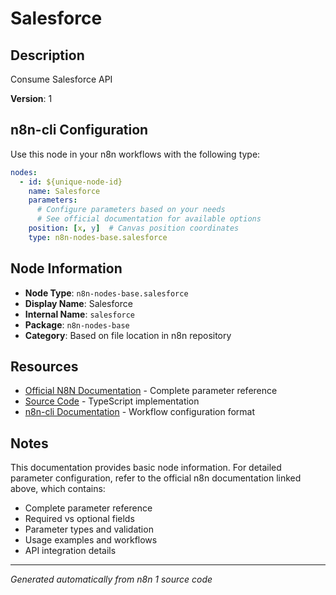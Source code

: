 # Salesforce

## Description

Consume Salesforce API

**Version**: 1

## n8n-cli Configuration

Use this node in your n8n workflows with the following type:

```yaml
nodes:
  - id: ${unique-node-id}
    name: Salesforce
    parameters:
      # Configure parameters based on your needs
      # See official documentation for available options
    position: [x, y]  # Canvas position coordinates
    type: n8n-nodes-base.salesforce
```

## Node Information

- **Node Type**: `n8n-nodes-base.salesforce`
- **Display Name**: Salesforce
- **Internal Name**: `salesforce`
- **Package**: `n8n-nodes-base`
- **Category**: Based on file location in n8n repository

## Resources

- [Official N8N Documentation](https://docs.n8n.io/integrations/builtin/app-nodes/n8n-nodes-base.salesforce/) - Complete parameter reference
- [Source Code](https://github.com/n8n-io/n8n/blob/master/packages/nodes-base/nodes/Salesforce/Salesforce.node.ts) - TypeScript implementation
- [n8n-cli Documentation](https://github.com/edenreich/n8n-cli) - Workflow configuration format

## Notes

This documentation provides basic node information. For detailed parameter configuration, 
refer to the official n8n documentation linked above, which contains:

- Complete parameter reference
- Required vs optional fields
- Parameter types and validation
- Usage examples and workflows
- API integration details

---
*Generated automatically from n8n 1 source code*
